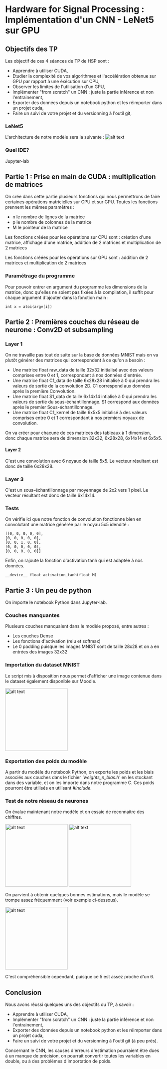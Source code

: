 # **Hardware for Signal Processing : Implémentation d'un CNN - LeNet5 sur GPU**

## Objectifs des TP

Les objectif de ces 4 séances de TP de HSP sont :
- Apprendre à utiliser CUDA,
- Etudier la complexité de vos algorithmes et l'accélération obtenue sur GPU par rapport à une éxécution sur CPU,
- Observer les limites de l'utilisation d'un GPU,
- Implémenter "from scratch" un CNN : juste la partie inférence et non l'entrainement,
- Exporter des données depuis un notebook python et les réimporter dans un projet cuda,
- Faire un suivi de votre projet et du versionning à l'outil git,

### LeNet5

L'architecture de notre modèle sera la suivante :
![alt text](https://www.datasciencecentral.com/wp-content/uploads/2021/10/1lvvWF48t7cyRWqct13eU0w.jpeg)

### Quel IDE?

Jupyter-lab

## Partie 1 : Prise en main de CUDA : multiplication de matrices

On crée dans cette partie plusieurs fonctions qui nous permettrons de faire certaines opérations matricielles sur CPU et sur GPU.
Toutes les fonctions prennent les mêmes paramètres :
- n le nombre de lignes de la matrice
- p le nombre de colonnes de la matrice
- M le pointeur de la matrice

Les fonctions créées pour les opérations sur CPU sont : création d'une matrice, affichage d'une matrice, addition de 2 matrices et multiplication de 2 matrices

Les fonctions créées pour les opérations sur GPU sont : addition de 2 matrices et multiplication de 2 matrices


### Paramétrage du programme

Pour pouvoir entrer en argument du programme les dimensions de la matrice, donc qu'elles ne soient pas fixées à la compilation, il suffit pour chaque argument  d'ajouter dans la fonction main : 
```
int x = atoi(argv[i])
```

## Partie 2 : Premières couches du réseau de neurone : Conv2D et subsampling

### Layer 1

On ne travaille pas tout de suite sur la base de données MNIST mais on va plutôt générer des matrices qui correspondent à ce qu'on a besoin :
- Une matrice float raw_data de taille 32x32 initialisé avec des valeurs comprises entre 0 et 1, correspondant à nos données d'entrée.
- Une matrice float C1_data de taille 6x28x28 initialisé à 0 qui prendra les valeurs de sortie de la convolution 2D. C1 correspond aux données après la première Convolution.
- Une matrice float S1_data de taille 6x14x14 intialisé à 0 qui prendra les valeurs de sortie du sous-échantillonnage. S1 correspond aux données après le premier Sous-échantillonnage.
- Une matrice float C1_kernel de taille 6x5x5 initialisé à des valeurs comprises entre 0 et 1 correspondant à nos premiers noyaux de convolution.

On va créer pour chacune de ces matrices des tableaux à 1 dimension, donc chaque matrice sera de dimension 32x32, 6x28x28, 6x14x14 et 6x5x5.

#### Layer 2

C'est une convolution avec 6 noyaux de taille 5x5. Le vecteur résultant est donc de taille 6x28x28.

### Layer 3

C'est un sous-échantillonnage par moyennage de 2x2 vers 1 pixel. Le vecteur résultant est donc de taille 6x14x14.

### Tests

On vérifie ici que notre fonction de convolution fonctionne bien en convolutant une matrice générée par le noyau 5x5 idendité :
```
[[0, 0, 0, 0, 0],
[0, 0, 0, 0, 0],
[0, 0, 1, 0, 0],
[0, 0, 0, 0, 0],
[0, 0, 0, 0, 0]]
```

Enfin, on rajoute la fonction d'activation tanh qui est adaptée à nos données.

```
__device__ float activation_tanh(float M)
```

## Partie 3 : Un peu de python

On importe le notebook Python dans Jupyter-lab.

### Couches manquantes

Plusieurs couches manquaient dans le modèle proposé, entre autres :
- Les couches Dense
- Les fonctions d'activation (relu et softmax)
- Le 0 padding puisque les images MNIST sont de taille 28x28 et on a en entrées des images 32x32

### Importation du dataset MNIST

Le script mis à disposition nous permet d'afficher une image contenue dans le dataset également disponible sur Moodle.

<img src="https://zupimages.net/up/22/02/buqw.png" alt="alt text" width="200" />

### Exportation des poids du modèle

A partir du modèle du notebook Python, on exporte les poids et les biais associés aux couches dans le fichier *'weights_n_bias.h'* en les stockant dans des variable, et on les importe dans notre programme C. Ces poids pourront être utilisés en utilisant *#include*.

### Test de notre réseau de neurones

On évalue maintenant notre modèle et on essaie de reconnaitre des chiffres.

<img src="https://zupimages.net/up/22/02/h8ta.png" alt="alt text" width="200" /> <img src="https://zupimages.net/up/22/02/m8xd.png" alt="alt text" width="200" />

On parvient à obtenir quelques bonnes estimations, mais le modèle se trompe assez fréquemment (voir exemple ci-dessous).

<img src="https://zupimages.net/up/22/02/agej.png" alt="alt text" width="200" />

C'est compréhensible cependant, puisque ce 5 est assez proche d'un 6.


## Conclusion

Nous avons réussi quelques uns des objectifs du TP, à savoir :
- Apprendre à utiliser CUDA,
- Implémenter "from scratch" un CNN : juste la partie inférence et non l'entrainement,
- Exporter des données depuis un notebook python et les réimporter dans un projet cuda,
- Faire un suivi de votre projet et du versionning à l'outil git (à peu près).

Concernant le CNN, les causes d'erreurs d'estimation pourraient être dues à un manque de précision, on pourrait convertir toutes les variables en double, ou à des problèmes d'importation de poids.
